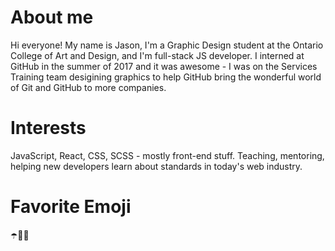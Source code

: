 # About me
Hi everyone! My name is Jason, I'm a Graphic Design student at the Ontario College of Art and Design, and I'm full-stack JS developer. I interned at GitHub in the summer of 2017 and it was awesome - I was on the Services Training team desigining graphics to help GitHub bring the wonderful world of Git and GitHub to more companies.

# Interests
JavaScript, React, CSS, SCSS - mostly front-end stuff. Teaching, mentoring, helping new developers learn about standards in today's web industry.

# Favorite Emoji
☂️🐙🎉
